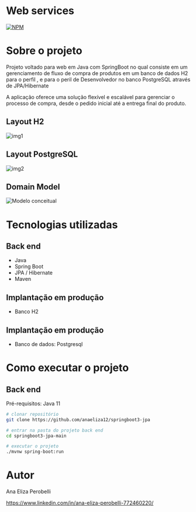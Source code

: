 # Web services
[![NPM](https://img.shields.io/npm/l/react)](https://github.com/anaeliza12/springboot3-jpa/blob/main/LICENSE) 

# Sobre o projeto


Projeto voltado para web em Java com SpringBoot no qual consiste em um gerenciamento de fluxo de compra de produtos em um banco de dados H2 para o perfil , e para o peril de Desenvolvedor no banco PostgreSQL através de JPA/Hibernate

A aplicação oferece uma solução flexível e escalável para gerenciar o processo de compra, desde o pedido inicial até a entrega final do produto.

## Layout H2
![img1](https://github.com/anaeliza12/springboot3-jpa/assets/108037430/91983674-c32a-49ae-bce7-1ae8389809bf)

## Layout PostgreSQL
![img2](https://github.com/anaeliza12/springboot3-jpa/assets/108037430/0667b818-b238-4638-b107-d36543ac32d7)



## Domain Model
![Modelo conceitual](https://github.com/anaeliza12/springboot3-jpa/assets/108037430/8330fef5-7213-416b-90bc-db24f893e5eb)

# Tecnologias utilizadas
## Back end
- Java
- Spring Boot
- JPA / Hibernate
- Maven

## Implantação em produção
- Banco H2
  
## Implantação em produção
- Banco de dados: Postgresql

# Como executar o projeto

## Back end
Pré-requisitos: Java 11

```bash
# clonar repositório
git clone https://github.com/anaeliza12/springboot3-jpa

# entrar na pasta do projeto back end
cd springboot3-jpa-main

# executar o projeto
./mvnw spring-boot:run
```

# Autor

Ana Eliza Perobelli

https://www.linkedin.com/in/ana-eliza-perobelli-772460220/

